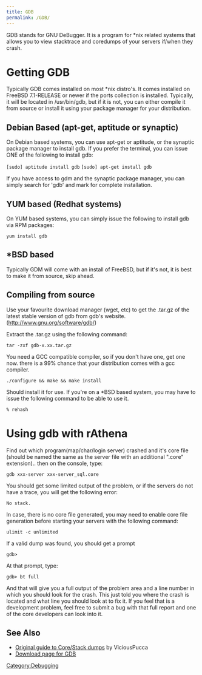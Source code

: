 ```yaml
---
title: GDB
permalink: /GDB/
---
```


GDB stands for GNU DeBugger. It is a program for \*nix related systems that allows you to view stacktrace and coredumps of your servers if/when they crash.

Getting GDB
===========

Typically GDB comes installed on most \*nix distro's. It comes installed on FreeBSD 7.1-RELEASE or newer if the ports collection is installed. Typically, it will be located in /usr/bin/gdb, but if it is not, you can either compile it from source or install it using your package manager for your distribution.

Debian Based (apt-get, aptitude or synaptic)
--------------------------------------------

On Debian based systems, you can use apt-get or aptitude, or the synaptic package manager to install gdb. If you prefer the terminal, you can issue ONE of the following to install gdb:

`[sudo] aptitude install gdb`
`[sudo] apt-get install gdb`

If you have access to gdm and the synaptic package manager, you can simply search for 'gdb' and mark for complete installation.

YUM based (Redhat systems)
--------------------------

On YUM based systems, you can simply issue the following to install gdb via RPM packages:

`yum install gdb`

\*BSD based
-----------

Typically GDM will come with an install of FreeBSD, but if it's not, it is best to make it from source, skip ahead.

Compiling from source
---------------------

Use your favourite download manager (wget, etc) to get the .tar.gz of the latest stable version of gdb from gdb's website. (http://www.gnu.org/software/gdb/)

Extract the .tar.gz using the following command:

`tar -zxf gdb-x.xx.tar.gz`

You need a GCC compatible compiler, so if you don't have one, get one now. there is a 99% chance that your distribution comes with a gcc compiler.

`./configure && make && make install`

Should install it for use. If you're on a \*BSD based system, you may have to issue the following command to be able to use it.

`% rehash`

Using gdb with rAthena
======================

Find out which program(map/char/login server) crashed and it's core file (should be named the same as the server file with an additional ".core" extension).. then on the console, type:

`gdb xxx-server xxx-server_sql.core`

You should get some limited output of the problem, or if the servers do not have a trace, you will get the following error:

`No stack.`

In case, there is no core file generated, you may need to enable core file generation before starting your servers with the following command:

`ulimit -c unlimited`

If a valid dump was found, you should get a prompt

`gdb>`

At that prompt, type:

`gdb> bt full`

And that will give you a full output of the problem area and a line number in which you should look for the crash. This just told you where the crash is located and what line you should look at to fix it. If you feel that is a development problem, feel free to submit a bug with that full report and one of the core developers can look into it.

See Also
--------

-   [Original guide to Core/Stack dumps](http://www.eathena.ws/board/index.php?showtopic=91817) by ViciousPucca
-   [Download page for GDB](http://www.gnu.org/software/gdb/download/)

[Category:Debugging](Category:Debugging)